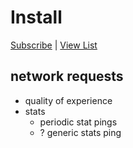 # Install

[Subscribe](https://subscribe.adblockplus.org/?location=https%3A%2F%2Fneuter.mchang.xyz%2Ffilter%2Fnotrack&title=yt-neuter%20notrack) | [View List](https://neuter.mchang.xyz/filter/notrack)

## network requests
  * quality of experience
* stats
  * periodic stat pings
  * ? generic stats ping